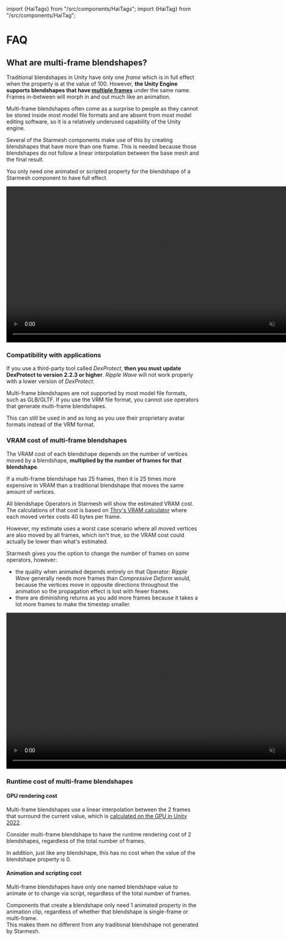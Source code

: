﻿---
sidebar_position: 10
---
import {HaiTags} from "/src/components/HaiTags";
import {HaiTag} from "/src/components/HaiTag";

# FAQ

## What are multi-frame blendshapes?

Traditional blendshapes in Unity have only one *frame* which is in full effect when the property is at the value of 100. However,
**the Unity Engine supports blendshapes that have [multiple frames](https://docs.unity3d.com/ScriptReference/Mesh.AddBlendShapeFrame.html)** under the same name.
Frames in-between will morph in and out much like an animation.

Multi-frame blendshapes often come as a surprise to people as they cannot be stored inside most model file formats and are absent from most model editing software,
so it is a relatively underused capability of the Unity engine.

Several of the Starmesh components make use of this by creating blendshapes that have more than one frame.
This is needed because those blendshapes do not follow a linear interpolation between the base mesh and the final result.

You only need one animated or scripted property for the blendshape of a Starmesh component to have full effect.

<video controls muted width="816">
    <source src={'https://downscale.srv.hai-vr.dev/assets/docs/Y5ohAIogzL.mp4' ?? require('./img/Y5ohAIogzL.mp4').default}/>
</video>

### Compatibility with applications

<HaiTag requiresVRChat={true} short={true} /> If you use a third-party tool called *DexProtect*, **then you must update DexProtect to version 2.2.3 or higher**.
*Ripple Wave* will not work properly with a lower version of *DexProtect*.

<HaiTag notCompatibleWithGltf={true} /> Multi-frame blendshapes are not supported by most model file formats, such as GLB/GLTF. If you use the VRM file format,
you cannot use operators that generate multi-frame blendshapes.

This can still be used in <HaiTag compatibleWithVNyan={true} short={true} /> and <HaiTag compatibleWithWarudo={true} short={true} />
as long as you use their proprietary avatar formats instead of the VRM format.

### VRAM cost of multi-frame blendshapes

The VRAM cost of each blendshape depends on the number of vertices moved by a blendshape, **multiplied by the number of frames for that blendshape**.

If a multi-frame blendshape has 25 frames, then it is 25 times more expensive in VRAM than a traditional blendshape that moves the same amount of vertices.

All blendshape Operators in Starmesh will show the estimated VRAM cost. The calculations of that cost is based on [Thry's VRAM calculator](https://github.com/Thryrallo/VRC-Avatar-Performance-Tools/blob/e5a3defd825b92944fc67c70cc80aac76c28379b/Editor/VRAM%20Check/TextureVRAM.cs#L1023) where each moved vertex costs 40 bytes per frame.

However, my estimate uses a worst case scenario where all moved vertices are also moved by all frames, which isn't true, so the VRAM cost could actually be lower than what's estimated.

Starmesh gives you the option to change the number of frames on some operators, however:
- the quality when animated depends entirely on that Operator: *Ripple Wave* generally needs more frames than *Compressive Deform* would,
  because the vertices move in opposite directions throughout the animation so the propagation effect is lost with fewer frames.
- there are diminishing returns as you add more frames because it takes a lot more frames to make the timestep smaller.

<video controls muted width="816">
    <source src={'https://downscale.srv.hai-vr.dev/assets/docs/y38T2mb00P.mp4' ?? require('./img/y38T2mb00P.mp4').default}/>
</video>

### Runtime cost of multi-frame blendshapes

#### GPU rendering cost

Multi-frame blendshapes use a linear interpolation between the 2 frames that surround the current value,
which is [calculated on the GPU in Unity 2022](https://gist.github.com/d4rkc0d3r/f77c1e96d4aeefd0d1eaf13fb096a2de).

Consider multi-frame blendshape to have the runtime rendering cost of 2 blendshapes, regardless of the total number of frames.

In addition, just like any blendshape, this has no cost when the value of the blendshape property is 0.

#### Animation and scripting cost

Multi-frame blendshapes have only one named blendshape value to animate or to change via script, regardless of the total number of frames.

<HaiTag requiresVRChat={true} short={true} /> Components that create a blendshape only need 1 animated property in the animation clip, regardless of whether that blendshape is single-frame or multi-frame.
<br />This makes them no different from any traditional blendshape not generated by Starmesh.
